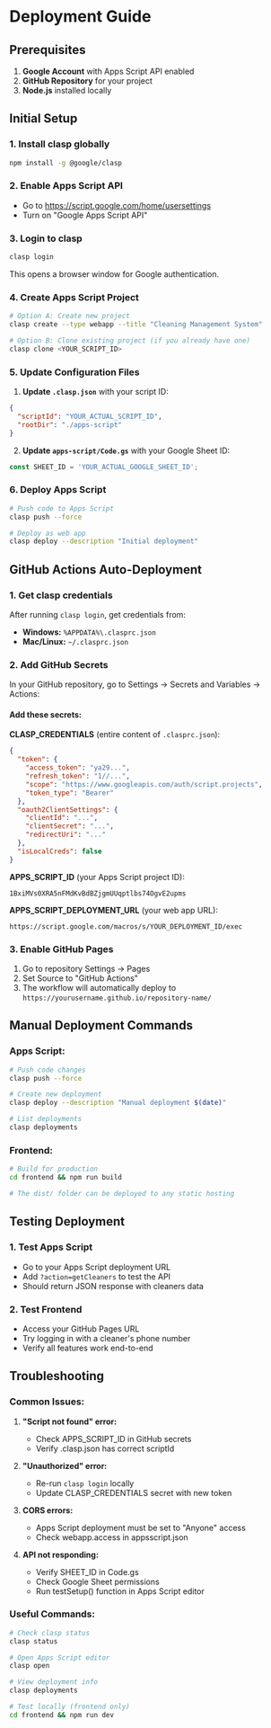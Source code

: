 # Deployment Guide

## Prerequisites

1. **Google Account** with Apps Script API enabled
2. **GitHub Repository** for your project
3. **Node.js** installed locally

## Initial Setup

### 1. Install clasp globally
```bash
npm install -g @google/clasp
```

### 2. Enable Apps Script API
- Go to https://script.google.com/home/usersettings
- Turn on "Google Apps Script API"

### 3. Login to clasp
```bash
clasp login
```
This opens a browser window for Google authentication.

### 4. Create Apps Script Project
```bash
# Option A: Create new project
clasp create --type webapp --title "Cleaning Management System"

# Option B: Clone existing project (if you already have one)
clasp clone <YOUR_SCRIPT_ID>
```

### 5. Update Configuration Files

1. **Update `.clasp.json`** with your script ID:
```json
{
  "scriptId": "YOUR_ACTUAL_SCRIPT_ID",
  "rootDir": "./apps-script"
}
```

2. **Update `apps-script/Code.gs`** with your Google Sheet ID:
```javascript
const SHEET_ID = 'YOUR_ACTUAL_GOOGLE_SHEET_ID';
```

### 6. Deploy Apps Script
```bash
# Push code to Apps Script
clasp push --force

# Deploy as web app
clasp deploy --description "Initial deployment"
```

## GitHub Actions Auto-Deployment

### 1. Get clasp credentials
After running `clasp login`, get credentials from:
- **Windows:** `%APPDATA%\.clasprc.json`
- **Mac/Linux:** `~/.clasprc.json`

### 2. Add GitHub Secrets
In your GitHub repository, go to Settings → Secrets and Variables → Actions:

#### Add these secrets:

**CLASP_CREDENTIALS** (entire content of `.clasprc.json`):
```json
{
  "token": {
    "access_token": "ya29...",
    "refresh_token": "1//...",
    "scope": "https://www.googleapis.com/auth/script.projects",
    "token_type": "Bearer"
  },
  "oauth2ClientSettings": {
    "clientId": "...",
    "clientSecret": "...",
    "redirectUri": "..."
  },
  "isLocalCreds": false
}
```

**APPS_SCRIPT_ID** (your Apps Script project ID):
```
1BxiMVs0XRA5nFMdKvBdBZjgmUUqptlbs74OgvE2upms
```

**APPS_SCRIPT_DEPLOYMENT_URL** (your web app URL):
```
https://script.google.com/macros/s/YOUR_DEPLOYMENT_ID/exec
```

### 3. Enable GitHub Pages
1. Go to repository Settings → Pages
2. Set Source to "GitHub Actions"
3. The workflow will automatically deploy to `https://yourusername.github.io/repository-name/`

## Manual Deployment Commands

### Apps Script:
```bash
# Push code changes
clasp push --force

# Create new deployment
clasp deploy --description "Manual deployment $(date)"

# List deployments
clasp deployments
```

### Frontend:
```bash
# Build for production
cd frontend && npm run build

# The dist/ folder can be deployed to any static hosting
```

## Testing Deployment

### 1. Test Apps Script
- Go to your Apps Script deployment URL
- Add `?action=getCleaners` to test the API
- Should return JSON response with cleaners data

### 2. Test Frontend
- Access your GitHub Pages URL
- Try logging in with a cleaner's phone number
- Verify all features work end-to-end

## Troubleshooting

### Common Issues:

1. **"Script not found" error:**
   - Check APPS_SCRIPT_ID in GitHub secrets
   - Verify .clasp.json has correct scriptId

2. **"Unauthorized" error:**
   - Re-run `clasp login` locally
   - Update CLASP_CREDENTIALS secret with new token

3. **CORS errors:**
   - Apps Script deployment must be set to "Anyone" access
   - Check webapp.access in appsscript.json

4. **API not responding:**
   - Verify SHEET_ID in Code.gs
   - Check Google Sheet permissions
   - Run testSetup() function in Apps Script editor

### Useful Commands:
```bash
# Check clasp status
clasp status

# Open Apps Script editor
clasp open

# View deployment info
clasp deployments

# Test locally (frontend only)
cd frontend && npm run dev
```